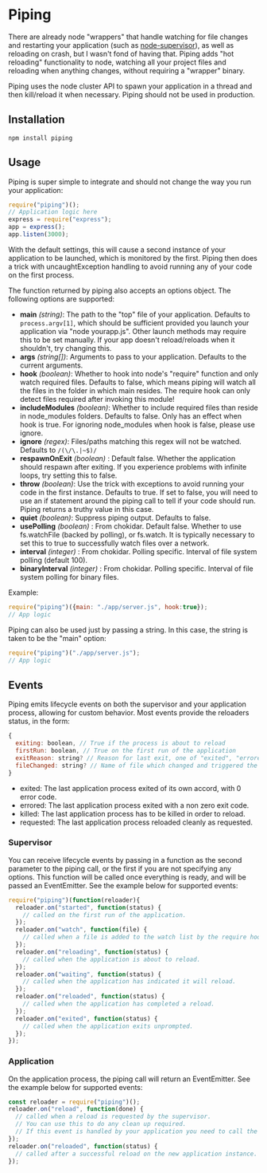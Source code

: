 # Piping

There are already node "wrappers" that handle watching for file changes and restarting your application (such as [node-supervisor](https://github.com/isaacs/node-supervisor)), as well as reloading on crash, but I wasn't fond of having that.
Piping adds "hot reloading" functionality to node, watching all your project files and reloading when anything changes, without requiring a "wrapper" binary.

Piping uses the node cluster API to spawn your application in a thread and then kill/reload it when necessary. Piping should not be used in production.

## Installation
```
npm install piping
```
## Usage

Piping is super simple to integrate and should not change the way you run your application:
```javascript
require("piping")();
// Application logic here
express = require("express");
app = express();
app.listen(3000);
```
With the default settings, this will cause a second instance of your application to be launched, which is monitored by the first. Piping then does a trick with uncaughtException handling to avoid running any of your code on the first process.

The function returned by piping also accepts an options object. The following options are supported:
- __main__ _(string)_: The path to the "top" file of your application. Defaults to `process.argv[1]`, which should be sufficient provided you launch your application via "node yourapp.js". Other launch methods may require this to be set manually. If your app doesn't reload/reloads when it shouldn't, try changing this.
- __args__ _(string[])_: Arguments to pass to your application. Defaults to the current arguments.
- __hook__ _(boolean)_: Whether to hook into node's "require" function and only watch required files. Defaults to false, which means piping will watch all the files in the folder in which main resides. The require hook can only detect files required after invoking this module!
- __includeModules__ _(boolean)_: Whether to include required files than reside in node_modules folders. Defaults to false. Only has an effect when hook is true. For ignoring node_modules when hook is false, please use ignore.
- __ignore__ _(regex)_: Files/paths matching this regex will not be watched. Defaults to `/(\/\.|~$)/`
- __respawnOnExit__ _(boolean)_ : Default false. Whether the application should respawn after exiting. If you experience problems with infinite loops, try setting this to false.
- __throw__ _(boolean)_: Use the trick with exceptions to avoid running your code in the first instance. Defaults to true. If set to false, you will need to use an if statement around the piping call to tell if your code should run. Piping returns a truthy value in this case.
- __quiet__ _(boolean)_: Suppress piping output. Defaults to false.
- __usePolling__ _(boolean)_ : From chokidar. Default false. Whether to use fs.watchFile (backed by polling), or fs.watch. It is typically necessary to set this to true to successfully watch files over a network.
- __interval__ _(integer)_ : From chokidar. Polling specific. Interval of file system polling (default 100).
- __binaryInterval__ _(integer)_ : From chokidar. Polling specific. Interval of file system polling for binary files.

Example:
```javascript
require("piping")({main: "./app/server.js", hook:true});
// App logic
```
Piping can also be used just by passing a string. In this case, the string is taken to be the "main" option:
```javascript
require("piping")("./app/server.js");
// App logic

```

## Events

Piping emits lifecycle events on both the supervisor and your application process, allowing for custom behavior. Most events provide the reloaders status, in the form:

```javascript
{
  exiting: boolean, // True if the process is about to reload
  firstRun: boolean, // True on the first run of the application
  exitReason: string? // Reason for last exit, one of "exited", "errored", "killed", "requested"
  fileChanged: string? // Name of file which changed and triggered the last reload.
}
```
* exited: The last application process exited of its own accord, with 0 error code.
* errored: The last application process exited with a non zero exit code.
* killed: The last application process has to be killed in order to reload.
* requested: The last application process reloaded cleanly as requested.

### Supervisor

You can receive lifecycle events by passing in a function as the second parameter to the piping call, or the first if you are not specifying any options.
This function will be called once everything is ready, and will be passed an EventEmitter. See the example below for supported events:

```javascript
require("piping")(function(reloader){
  reloader.on("started", function(status) {
    // called on the first run of the application.
  });
  reloader.on("watch", function(file) {
    // called when a file is added to the watch list by the require hook.
  });
  reloader.on("reloading", function(status) {
    // called when the application is about to reload.
  });
  reloader.on("waiting", function(status) {
    // called when the application has indicated it will reload.
  });
  reloader.on("reloaded", function(status) {
    // called when the application has completed a reload.
  });
  reloader.on("exited", function(status) {
    // called when the application exits unprompted.
  });
});
```

### Application

On the application process, the piping call will return an EventEmitter. See the example below for supported events:

```javascript
const reloader = require("piping")();
reloader.on("reload", function(done) {
  // called when a reload is requested by the supervisor.
  // You can use this to do any clean up required.
  // If this event is handled by your application you need to call the done function to indicate your application can be restarted now.
});
reloader.on("reloaded", function(status) {
  // called after a successful reload on the new application instance.
});
```